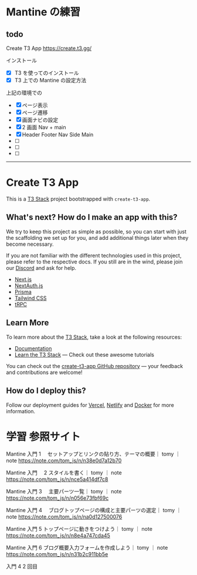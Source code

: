 # Mantine の練習

## todo

Create T3 App
https://create.t3.gg/

インストール

- [x] T3 を使ってのインストール
- [x] T3 上での Mantine の設定方法

上記の環境での

- [x] ページ表示
- [x] ページ遷移
- [x] 画面ナビの設定
- [x] 2 画面 Nav + main
- [x] Header Footer Nav Side Main
- [ ]
- [ ]
- [ ]

---

# Create T3 App

This is a [T3 Stack](https://create.t3.gg/) project bootstrapped with `create-t3-app`.

## What's next? How do I make an app with this?

We try to keep this project as simple as possible, so you can start with just the scaffolding we set up for you, and add additional things later when they become necessary.

If you are not familiar with the different technologies used in this project, please refer to the respective docs. If you still are in the wind, please join our [Discord](https://t3.gg/discord) and ask for help.

- [Next.js](https://nextjs.org)
- [NextAuth.js](https://next-auth.js.org)
- [Prisma](https://prisma.io)
- [Tailwind CSS](https://tailwindcss.com)
- [tRPC](https://trpc.io)

## Learn More

To learn more about the [T3 Stack](https://create.t3.gg/), take a look at the following resources:

- [Documentation](https://create.t3.gg/)
- [Learn the T3 Stack](https://create.t3.gg/en/faq#what-learning-resources-are-currently-available) — Check out these awesome tutorials

You can check out the [create-t3-app GitHub repository](https://github.com/t3-oss/create-t3-app) — your feedback and contributions are welcome!

## How do I deploy this?

Follow our deployment guides for [Vercel](https://create.t3.gg/en/deployment/vercel), [Netlify](https://create.t3.gg/en/deployment/netlify) and [Docker](https://create.t3.gg/en/deployment/docker) for more information.

# 学習 参照サイト

Mantine 入門 1 　セットアップとリンクの貼り方、テーマの概要｜ tomy ｜ note
https://note.com/tom_js/n/n38e0d7a12b70

Mantine 入門　 2 スタイルを書く｜ tomy ｜ note
https://note.com/tom_js/n/nce5a414df7c8

Mantine 入門 3 　主要パーツ一覧｜ tomy ｜ note
https://note.com/tom_js/n/n056e73fbf69c

Mantine 入門 4 　ブログトップページの構成と主要パーツの選定｜ tomy ｜ note
https://note.com/tom_js/n/na0d127500076

Mantine 入門 5 トップページに動きをつけよう｜ tomy ｜ note
https://note.com/tom_js/n/n8e4a747cda45

Mantine 入門 6 ブログ概要入力フォームを作成しよう｜ tomy ｜ note
https://note.com/tom_js/n/n31b2c911bb5e

入門 4 2 回目
